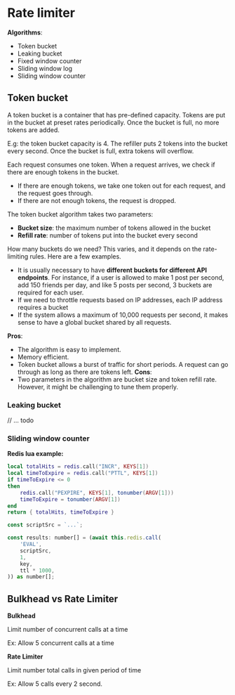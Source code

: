# Rate limiter 


**Algorithms**: 
- Token bucket
- Leaking bucket
- Fixed window counter 
- Sliding window log
- Sliding window counter

## Token bucket

A token bucket is a container that has pre-defined capacity. Tokens are put in the bucket at preset rates periodically. Once the bucket is full, no more tokens are added. 

E.g: the token bucket capacity is 4. The refiller puts 2 tokens into the bucket every second. Once the bucket is full, extra tokens will overflow.

Each request consumes one token. When a request arrives, we check if there are enough tokens in the bucket. 
- If there are enough tokens, we take one token out for each request, and the request goes through.
- If there are not enough tokens, the request is dropped.


The token bucket algorithm takes two parameters:
- **Bucket size**: the maximum number of tokens allowed in the bucket 
- **Refill rate**: number of tokens put into the bucket every second

How many buckets do we need? This varies, and it depends on the rate-limiting rules. Here are a few examples.
- It is usually necessary to have **different buckets for different API endpoints**. For instance, if a user is allowed to make 1 post per second, add 150 friends per day, and like 5 posts per second, 3 buckets are required for each user.
- If we need to throttle requests based on IP addresses, each IP address requires a bucket
- If the system allows a maximum of 10,000 requests per second, it makes sense to have a global bucket shared by all requests.

**Pros**:
- The algorithm is easy to implement.
- Memory efficient.
- Token bucket allows a burst of traffic for short periods. A request can go through as long as there are tokens left.
**Cons**:
- Two parameters in the algorithm are bucket size and token refill rate. However, it might be challenging to tune them properly.

### Leaking bucket
// ... todo

### Sliding window counter

**Redis lua example:**

```lua
local totalHits = redis.call("INCR", KEYS[1])
local timeToExpire = redis.call("PTTL", KEYS[1])
if timeToExpire <= 0
then
    redis.call("PEXPIRE", KEYS[1], tonumber(ARGV[1]))
    timeToExpire = tonumber(ARGV[1])
end
return { totalHits, timeToExpire }
```

```js
const scriptSrc = `...`;

const results: number[] = (await this.redis.call(
    'EVAL',
    scriptSrc,
    1,
    key,
    ttl * 1000,
)) as number[];
```


## Bulkhead vs Rate Limiter

**Bulkhead**

Limit number of concurrent calls at a time

Ex: Allow 5 concurrent calls at a time 

**Rate Limiter**

Limit number total calls in given period of time

Ex: Allow 5 calls every 2 second.
